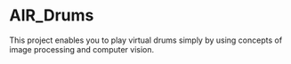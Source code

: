 # AIR_Drums
This project enables you to play virtual drums simply by using concepts of image processing and computer vision. 
